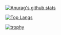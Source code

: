 [![Anurag's github stats](https://github-readme-stats.vercel.app/api?username=Trojain)](https://github.com/Trojain)


[![Top Langs](https://github-readme-stats.vercel.app/api/top-langs/?username=Trojain&layout=compact)](https://github.com/Trojain)

[![trophy](https://github-profile-trophy.vercel.app/?username=Trojain)](https://github.com/Trojain)
